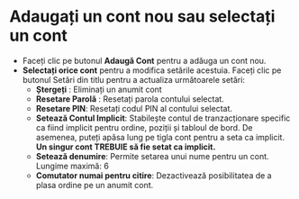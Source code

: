 # **Adaugați un cont nou sau selectați un cont**

- Faceți clic pe butonul **Adaugă Cont** pentru a adăuga un cont nou.
- **Selectați orice cont** pentru a modifica setările acestuia. Faceți clic pe butonul Setări din titlu pentru a actualiza următoarele setări:
  - **Ștergeți** : Eliminați un anumit cont
  - **Resetare Parolă** : Resetați parola contului selectat.
  - **Resetare PIN**: Resetați codul PIN al contului selectat.
  - **Setează Contul Implicit**: Stabilește contul de tranzacționare specific ca fiind implicit pentru ordine, poziții și tabloul de bord. De asemenea, puteți apăsa lung pe tigla cont pentru a seta ca implicit. **Un singur cont TREBUIE să fie setat ca implicit.**
  - **Setează denumire**: Permite setarea unui nume pentru un cont. Lungime maximă: 6
  - **Comutator numai pentru citire**: Dezactivează posibilitatea de a plasa ordine pe un anumit cont.
